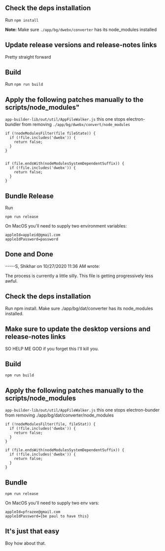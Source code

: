## Check the deps installation

Run 
`npm install`

**Note:** Make sure `./app/bg/dwebx/converter` has its node_modules installed

## Update release versions and release-notes links
Pretty straight forward

## Build
Run `npm run build`

## Apply the following patches manually to the scripts/node_modules"

`app-builder-lib/out/util/AppFileWalker.js` this one stops electron-bundler from removing `./app/bg/dwebx/convert/node_modules`

```
if (!nodeModulesFilter(file fileState)) {
  if (!file.includes('dwebx')) {
    return false;
  }
}


if (file.endsWith(nodeModulesSystemDependentSuffix)) {
  if (!file.includes('dwebx')) {
    return false;
  }
}
```

## Bundle Release
Run

`npm run release`

On MacOS you'll need to supply two environment variables:

```
appleId=appleid@gmail.com
appleIdPassword=password
```

## Done and Done
-----S, Shikhar on 10/27/2020 11:36 AM wrote:

>

The process is currently a little silly. This file is getting progressively less awful.

## Check the deps installation

Run npm install. Make sure ./app/bg/dat/converter has its node_modules installed.

## Make sure to update the desktop versions and release-notes links

SO HELP ME GOD if you forget this I'll kill you.

## Build

`npm run build`

## Apply the following patches manually to the scripts/node_modules

`app-builder-lib/out/util/AppFileWalker.js` this one stops electron-bunder from removing ./app/bg/dat/converter/node_modules

```
if (!nodeModulesFilter(file, fileStat)) {
  if (!file.includes('dwebx')) {
    return false;
  }
}

if (file.endsWith(nodeModulesSystemDependentSuffix)) {
  if (!file.includes('dwebx')) {
    return false;
  }
}
```

## Bundle

`npm run release`

On MacOS you'll need to supply two env vars:

```
appleId=pfrazee@gmail.com
appleIdPassword={be paul to have this}
```

## It's just that easy

Boy how about that.